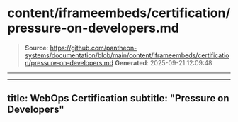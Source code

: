 # content/iframeembeds/certification/pressure-on-developers.md

> **Source**: https://github.com/pantheon-systems/documentation/blob/main/content/iframeembeds/certification/pressure-on-developers.md
> **Generated**: 2025-09-21 12:09:48

---

---
title: WebOps Certification
subtitle: "Pressure on Developers"
---

<Partial file="certification-guide/pressure-on-developers.md" />
